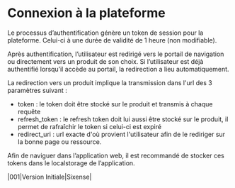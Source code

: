 # Connexion à la plateforme

Le processus d’authentification génère un token de session pour la plateforme. Celui-ci à une durée de validité de 1 heure (non modifiable).

Après authentification, l’utilisateur est redirigé vers le portail de navigation ou directement vers un produit de son choix.
Si l’utilisateur est déjà authentifié lorsqu’il accède au portail, la redirection a lieu automatiquement.

La redirection vers un produit implique la transmission dans l'url des 3 paramètres suivant :

- token : le token doit être stocké sur le produit et transmis à chaque requête
- refresh_token : le refresh token doit lui aussi être stocké sur le produit, il permet de rafraîchir le token si celui-ci est expiré
- redirect_uri : url exacte d'où provient l'utilisateur afin de le rediriger sur la bonne page ou ressource.

Afin de naviguer dans l’application web, il est recommandé de stocker ces tokens dans le localstorage de l’application.

|001|Version Initiale|Sixense|
